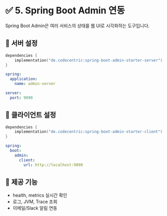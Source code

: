 # ✅ 5. Spring Boot Admin 연동

Spring Boot Admin은 여러 서비스의 상태를 웹 UI로 시각화하는 도구입니다.

## 🔹 서버 설정

```kotlin
dependencies {
    implementation("de.codecentric:spring-boot-admin-starter-server")
}
```

```yaml
spring:
  application:
    name: admin-server

server:
  port: 9090
```

## 🔹 클라이언트 설정

```kotlin
dependencies {
    implementation("de.codecentric:spring-boot-admin-starter-client")
}
```

```yaml
spring:
  boot:
    admin:
      client:
        url: http://localhost:9090
```

## 🔹 제공 기능

- health, metrics 실시간 확인
- 로그, JVM, Trace 조회
- 이메일/Slack 알림 연동